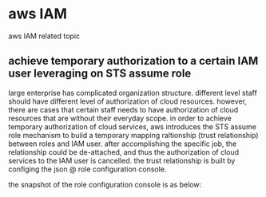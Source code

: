 # aws IAM
 aws IAM related topic

## achieve temporary authorization to a certain IAM user leveraging on STS assume role
large enterprise has complicated organization structure. different level staff should have different level of authorization of cloud resources. however, there are cases that certain staff needs to have authorization of cloud resources that are without their everyday scope. in order to achieve temporary authorization of cloud services, aws introduces the STS assume role mechanism to build a temporary mapping raltionship (trust relationship) between roles and IAM user. after accomplishing the specific job, the relationship could be de-attached, and thus the authorization of cloud services to the IAM user is cancelled.
the trust relationship is built by configing the json @ role configuration console.

the snapshot of the role configuration console is as below:


